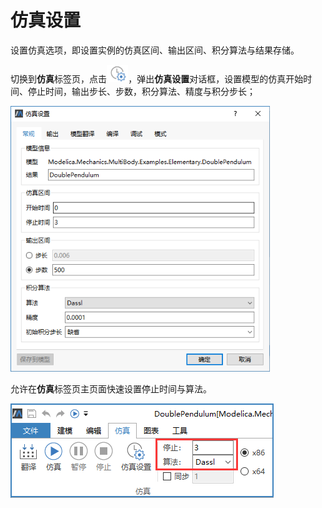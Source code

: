 # 仿真设置

设置仿真选项，即设置实例的仿真区间、输出区间、积分算法与结果存储。

切换到**仿真**标签页，点击<img src="SetSimulationOptions.assets/仿真设置图标.png" alt="image-20201205135945393" style="zoom:67%;" />，弹出**仿真设置**对话框，设置模型的仿真开始时间、停止时间，输出步长、步数，积分算法、精度与积分步长；

<img src="SetSimulationOptions.assets/设置常规标签页.png" alt="设置常规标签页" style="zoom:80%;" />

允许在**仿真**标签页主页面快速设置停止时间与算法。

<img src="SetSimulationOptions.assets/停止时间与算法.png" alt="image-20210122103619798"  />